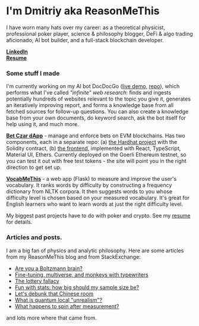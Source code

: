 # I'm Dmitriy aka ReasonMeThis

I have worn many hats over my career: as a theoretical physicist, professional poker player, science & philosophy blogger, DeFi & algo trading aficionado, AI bot builder, and a full-stack blockchain developer. 

**[LinkedIn](https://linkedin/in/dmitriyvasilyuk)**  
**[Resume][resume]**

### Some stuff I made 

I'm currently working on my AI bot DocDocGo ([live demo](https://docdocgo.streamlit.app), [repo](https://github.com/reasonmethis/docdocgo-core/)), which performs what I've called _"infinite" web research_: finds and ingests potentially hundreds of websites relevant to the topic you give it, generates an iteratively improving report, and forms a knowledge base from all fetched sources for follow-up questions. You can also create a knowledge base from your own documents, do keyword search, ask the bot itself for help using it, and much more.

**[Bet Czar dApp](https://reasonmethis.github.io/bet-czar-frontend)** - manage and enforce bets on EVM blockchains. Has two components, each in a separate repo: (a) [the Hardhat project](https://github.com/reasonmethis/bet-czar-contract-solidity) with the Solidity contract, (b) [the frontend](https://github.com/reasonmethis/bet-czar-frontend), implemented with React, TypeScript, Material UI, Ethers. Currently deployed on the Goerli Ethereum testnet, so you can test it out with free test tokens - the site will point you in the right direction to get set up.

**[VocabMeThis](https://www.reasonmethis.com/2021/05/vocabmethis-measure-and-improve-your.html)** - a web app (Flask) to measure and improve the user's vocabulary. It ranks words by difficulty by constructing a frequency dictionary from NLTK corpora. It then suggests words to you whose difficulty level is chosen based on your measured vocabulary. It's great for English learners who want to learn words at just the right difficulty level.

My biggest past projects have to do with poker and crypto. See my [resume][resume] for details.

### Articles and posts.

I am a big fan of physics and analytic philosophy. Here are some articles from my ReasonMeThis blog and from StackExchange:

* [Are you a Boltzmann brain?](https://www.reasonmethis.com/2021/02/are-you-boltzmann-brain.html)
* [Fine-tuning, multiverse, and monkeys with typewriters](https://www.reasonmethis.com/2021/01/fine-tuning-multiverse-and-monkeys.html)
* [The lottery fallacy](https://www.reasonmethis.com/2021/03/the-lottery-fallacy.html)
* [Fun with stats: how big should my sample size be?](https://www.reasonmethis.com/2022/10/fun-with-stats-how-big-should-my-sample.html)
* [Let's debunk that Chinese room](https://www.reasonmethis.com/2021/07/lets-try-to-debunk-that-chinese-room.html)
* [What is quantum local "unrealism"?](https://physics.stackexchange.com/a/600229/280578)
* [What happens to spin after measurement?](https://physics.stackexchange.com/questions/597862/what-happens-to-spin-after-measurement-does-it-evolve-and-randomise-like-positi/597872#597872)

and lots more where that came from.

[resume]: https://github.com/reasonmethis/resume/
